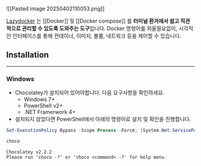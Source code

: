 ![[Pasted image 20250402110053.png]]



[Lazydocker](https://github.com/jesseduffield/lazydocker) 는 [[Docker]] 및 [[Docker compose]] 를 **터미널 환겨에서 쉽고 직관적으로 관리할 수 있도록 도와주는 도구**입니다. Docker 명령어를 외울필요없이, 시각적인 인터페이스를 통해 컨테이너, 이미지, 볼륨, 네트워크 등을 제어할 수 있습니다.

## Installation
---

### Windows

- Chocolatey가 설치되어 있어야합니다. 다음 요구사항을 확인하세요.
	- Windows 7+
	- PowerShell v2+
	- .NET Framerwork 4+
- 설치되지 않았다면 PowerShell에서 아래의 명령어로 설치 및 확인을 진행합니다.

```powershell
Set-ExecutionPolicy Bypass -Scope Process -Force; [System.Net.ServicePointManager]::SecurityProtocol = [System.Net.ServicePointManager]::SecurityProtocol -bor 3072; iex ((New-Object System.Net.WebClient).DownloadString('https://community.chocolatey.org/install.ps1'))
```

```powershell
choco
```

```
Chocolatey v2.2.2
Please run 'choco -?' or 'choco <command> -?' for help menu.
```

